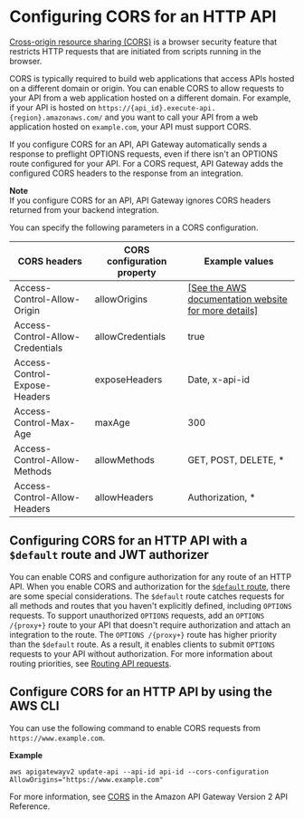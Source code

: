 # Configuring CORS for an HTTP API<a name="http-api-cors"></a>

[Cross\-origin resource sharing \(CORS\)](https://developer.mozilla.org/en-US/docs/Web/HTTP/CORS) is a browser security feature that restricts HTTP requests that are initiated from scripts running in the browser\.

CORS is typically required to build web applications that access APIs hosted on a different domain or origin\. You can enable CORS to allow requests to your API from a web application hosted on a different domain\. For example, if your API is hosted on `https://{api_id}.execute-api.{region}.amazonaws.com/` and you want to call your API from a web application hosted on `example.com`, your API must support CORS\.

If you configure CORS for an API, API Gateway automatically sends a response to preflight OPTIONS requests, even if there isn't an OPTIONS route configured for your API\. For a CORS request, API Gateway adds the configured CORS headers to the response from an integration\.

**Note**  
If you configure CORS for an API, API Gateway ignores CORS headers returned from your backend integration\.

You can specify the following parameters in a CORS configuration\.


| CORS headers | CORS configuration property | Example values | 
| --- | --- | --- | 
|  Access\-Control\-Allow\-Origin  |  allowOrigins  |  [\[See the AWS documentation website for more details\]](http://docs.aws.amazon.com/apigateway/latest/developerguide/http-api-cors.html)  | 
|  Access\-Control\-Allow\-Credentials  |  allowCredentials  |  true  | 
|  Access\-Control\-Expose\-Headers  |  exposeHeaders  |  Date, x\-api\-id  | 
|  Access\-Control\-Max\-Age  |  maxAge  |  300  | 
|  Access\-Control\-Allow\-Methods  |  allowMethods  |  GET, POST, DELETE, \*  | 
|  Access\-Control\-Allow\-Headers  |  allowHeaders  |  Authorization, \*  | 

## Configuring CORS for an HTTP API with a `$default` route and JWT authorizer<a name="http-api-cors-default-route"></a>

You can enable CORS and configure authorization for any route of an HTTP API\. When you enable CORS and authorization for the [`$default` route](https://docs.aws.amazon.com/apigateway/latest/developerguide/http-api-develop-routes.html#http-api-develop-routes.default), there are some special considerations\. The `$default` route catches requests for all methods and routes that you haven't explicitly defined, including `OPTIONS` requests\. To support unauthorized `OPTIONS` requests, add an `OPTIONS /{proxy+}` route to your API that doesn't require authorization and attach an integration to the route\. The `OPTIONS /{proxy+}` route has higher priority than the `$default` route\. As a result, it enables clients to submit `OPTIONS` requests to your API without authorization\. For more information about routing priorities, see [Routing API requests](http-api-develop-routes.md#http-api-develop-routes.evaluation)\.

## Configure CORS for an HTTP API by using the AWS CLI<a name="http-api-cors.example"></a>

You can use the following command to enable CORS requests from `https://www.example.com`\.

**Example**  

```
aws apigatewayv2 update-api --api-id api-id --cors-configuration AllowOrigins="https://www.example.com"
```

For more information, see [CORS](https://docs.aws.amazon.com/apigatewayv2/latest/api-reference/apis-apiid.html#apis-apiid-model-cors) in the Amazon API Gateway Version 2 API Reference\.